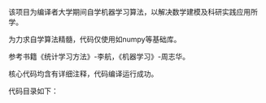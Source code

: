 该项目为编译者大学期间自学机器学习算法，以解决数学建模及科研实践应用所学。

为力求自学算法精髓，代码仅使用如numpy等基础库。

参考书籍《统计学习方法》-李航，《机器学习》-周志华。

核心代码均含有详细注释，代码编译运行成功。

代码目录如下：
